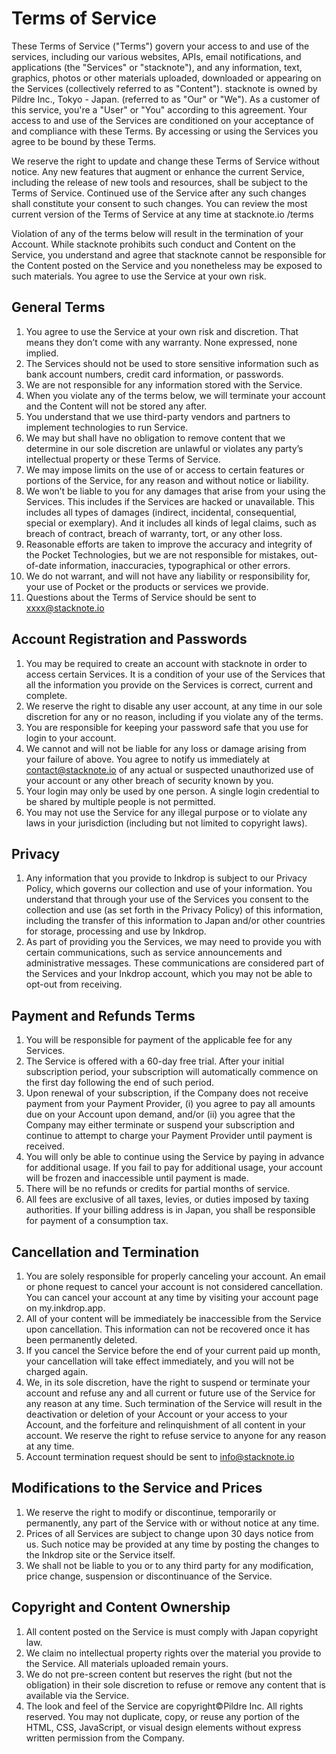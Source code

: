 # Terms of Service

These Terms of Service ("Terms") govern your access to and use of the services, including our various websites, APIs, email notifications, and applications (the "Services" or "stacknote"), and any information, text, graphics, photos or other materials uploaded, downloaded or appearing on the Services (collectively referred to as "Content"). stacknote is owned by Pildre Inc., Tokyo - Japan. (referred to as "Our" or "We"). As a customer of this service, you're a "User" or "You" according to this agreement. Your access to and use of the Services are conditioned on your acceptance of and compliance with these Terms. By accessing or using the Services you agree to be bound by these Terms.

We reserve the right to update and change these Terms of Service without notice. Any new features that augment or enhance the current Service, including the release of new tools and resources, shall be subject to the Terms of Service. Continued use of the Service after any such changes shall constitute your consent to such changes. You can review the most current version of the Terms of Service at any time at stacknote.io /terms

Violation of any of the terms below will result in the termination of your Account. While stacknote prohibits such conduct and Content on the Service, you understand and agree that stacknote cannot be responsible for the Content posted on the Service and you nonetheless may be exposed to such materials. You agree to use the Service at your own risk.

## General Terms

1. You agree to use the Service at your own risk and discretion. That means they don’t come with any warranty. None expressed, none implied.
2. The Services should not be used to store sensitive information such as bank account numbers, credit card information, or passwords.
3. We are not responsible for any information stored with the Service.
4. When you violate any of the terms below, we will terminate your account and the Content will not be stored any after.
5. You understand that we use third-party vendors and partners to implement technologies to run Service.
6. We may but shall have no obligation to remove content that we determine in our sole discretion are unlawful or violates any party’s intellectual property or these Terms of Service.
7. We may impose limits on the use of or access to certain features or portions of the Service, for any reason and without notice or liability.
8. We won’t be liable to you for any damages that arise from your using the Services. This includes if the Services are hacked or unavailable. This includes all types of damages (indirect, incidental, consequential, special or exemplary). And it includes all kinds of legal claims, such as breach of contract, breach of warranty, tort, or any other loss.
9. Reasonable efforts are taken to improve the accuracy and integrity of the Pocket Technologies, but we are not responsible for mistakes, out-of-date information, inaccuracies, typographical or other errors.
10. We do not warrant, and will not have any liability or responsibility for, your use of Pocket or the products or services we provide.
11. Questions about the Terms of Service should be sent to xxxx@stacknote.io

## Account Registration and Passwords

1. You may be required to create an account with stacknote in order to access certain Services. It is a condition of your use of the Services that all the information you provide on the Services is correct, current and complete.
2. We reserve the right to disable any user account, at any time in our sole discretion for any or no reason, including if you violate any of the terms.
3. You are responsible for keeping your password safe that you use for login to your account.
4. We cannot and will not be liable for any loss or damage arising from your failure of above. You agree to notify us immediately at contact@stacknote.io of any actual or suspected unauthorized use of your account or any other breach of security known by you.
5. Your login may only be used by one person. A single login credential to be shared by multiple people is not permitted.
6. You may not use the Service for any illegal purpose or to violate any laws in your jurisdiction (including but not limited to copyright laws).

## Privacy

1. Any information that you provide to Inkdrop is subject to our Privacy Policy, which governs our collection and use of your information. You understand that through your use of the Services you consent to the collection and use (as set forth in the Privacy Policy) of this information, including the transfer of this information to Japan and/or other countries for storage, processing and use by Inkdrop.
2. As part of providing you the Services, we may need to provide you with certain communications, such as service announcements and administrative messages. These communications are considered part of the Services and your Inkdrop account, which you may not be able to opt-out from receiving.

## Payment and Refunds Terms

1. You will be responsible for payment of the applicable fee for any Services.
2. The Service is offered with a 60-day free trial. After your initial subscription period, your subscription will automatically commence on the first day following the end of such period.
3. Upon renewal of your subscription, if the Company does not receive payment from your Payment Provider, (i) you agree to pay all amounts due on your Account upon demand, and/or (ii) you agree that the Company may either terminate or suspend your subscription and continue to attempt to charge your Payment Provider until payment is received.
4. You will only be able to continue using the Service by paying in advance for additional usage. If you fail to pay for additional usage, your account will be frozen and inaccessible until payment is made.
5. There will be no refunds or credits for partial months of service.
6. All fees are exclusive of all taxes, levies, or duties imposed by taxing authorities. If your billing address is in Japan, you shall be responsible for payment of a consumption tax.

## Cancellation and Termination

1. You are solely responsible for properly canceling your account. An email or phone request to cancel your account is not considered cancellation. You can cancel your account at any time by visiting your account page on my.inkdrop.app.
2. All of your content will be immediately be inaccessible from the Service upon cancellation. This information can not be recovered once it has been permanently deleted.
3. If you cancel the Service before the end of your current paid up month, your cancellation will take effect immediately, and you will not be charged again.
4. We, in its sole discretion, have the right to suspend or terminate your account and refuse any and all current or future use of the Service for any reason at any time. Such termination of the Service will result in the deactivation or deletion of your Account or your access to your Account, and the forfeiture and relinquishment of all content in your account. We reserve the right to refuse service to anyone for any reason at any time.
5. Account termination request should be sent to info@stacknote.io

## Modifications to the Service and Prices

1. We reserve the right to modify or discontinue, temporarily or permanently, any part of the Service with or without notice at any time.
2. Prices of all Services are subject to change upon 30 days notice from us. Such notice may be provided at any time by posting the changes to the Inkdrop site or the Service itself.
3. We shall not be liable to you or to any third party for any modification, price change, suspension or discontinuance of the Service.

## Copyright and Content Ownership

1. All content posted on the Service is must comply with Japan copyright law.
2. We claim no intellectual property rights over the material you provide to the Service. All materials uploaded remain yours.
3. We do not pre-screen content but reserves the right (but not the obligation) in their sole discretion to refuse or remove any content that is available via the Service.
4. The look and feel of the Service are copyright©Pildre Inc. All rights reserved. You may not duplicate, copy, or reuse any portion of the HTML, CSS, JavaScript, or visual design elements without express written permission from the Company.
